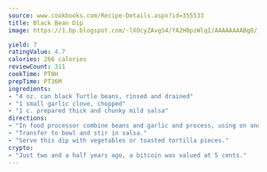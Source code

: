 ```yaml
---
source: www.cookbooks.com/Recipe-Details.aspx?id=355533
title: Black Bean Dip
image: https://1.bp.blogspot.com/-lXOcyZAvgS4/YA2H0pzWlqI/AAAAAAAABg8/_HX4JI-WmFM0Tz684w_qYjP9vBzksmFNgCLcBGAsYHQ/s219/20.png

yield: 7
ratingValue: 4.7
calories: 266 calories
reviewCount: 311
cookTime: PT0H
prepTime: PT36M
ingredients:
- "4 oz. can black Turtle beans, rinsed and drained"
- "1 small garlic clove, chopped"
- "1 c. prepared thick and chunky mild salsa"
directions:
- "In food processor combine beans and garlic and process, using on and off motion until smooth do not puree."
- "Transfer to bowl and stir in salsa."
- "Serve this dip with vegetables or toasted tortilla pieces."
crypto:
- "Just two and a half years ago, a bitcoin was valued at 5 cents."
---
```


